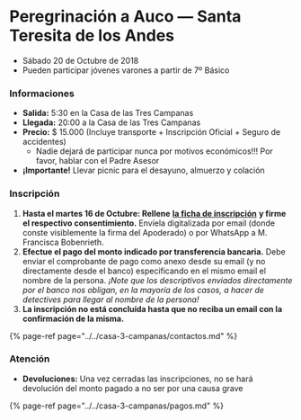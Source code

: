 # Peregrinación a Auco — Santa Teresita de los Andes

* Sábado 20 de Octubre de 2018
* Pueden participar jóvenes varones a partir de 7º Básico

### Informaciones

* **Salida:** 5:30 en la Casa de las Tres Campanas
* **Llegada:** 20:00 a la Casa de las Tres Campanas
* **Precio:** $ 15.000 (Incluye transporte + Inscripción Oficial + Seguro de accidentes)
  * Nadie dejará de participar nunca por motivos económicos!!! Por favor, hablar con el Padre Asesor
* **¡Importante!** Llevar picnic para el desayuno, almuerzo y colación

### Inscripción

1. **Hasta el martes 16 de Octubre: Rellene** [**la ficha de inscripción**](http://pentecostes.info/peregrinacion-auco-2018.pdf) **y firme el respectivo consentimiento.** Envíela digitalizada por email \(donde conste visiblemente la firma del Apoderado\) o por WhatsApp a M. Francisca Bobenrieth.
2. **Efectue el pago del monto indicado por transferencia bancaria.** Debe enviar el comprobante de pago como anexo desde su email \(y no directamente desde el banco\) especificando en el mismo email el nombre de la persona. _¡Note que los descriptivos enviados directamente por el banco nos obligan, en la mayoría de los casos, a hacer de detectives para llegar al nombre de la persona!_
3. **La inscripción no está concluída hasta que no reciba un email con la confirmación de la misma.**

{% page-ref page="../../casa-3-campanas/contactos.md" %}

### Atención

* **Devoluciones:** Una vez cerradas las inscripciones, no se hará devolución del monto pagado a no ser por una causa grave

{% page-ref page="../../casa-3-campanas/pagos.md" %}
